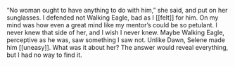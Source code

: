 “No woman ought to have anything to do with him,” she said, and put on her sunglasses. I defended not Walking Eagle, bad as I [[felt]] for him. On my mind was how even a great mind like my mentor’s could be so petulant. I never knew that side of her, and I wish I never knew. Maybe Walking Eagle, perceptive as he was, saw something I saw not. Unlike Dawn, Selene made him [[uneasy]]. What was it about her? The answer would reveal everything, but I had no way to find it.